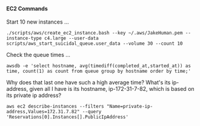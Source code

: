 #### EC2 Commands


Start 10 new instances ...

`./scripts/aws/create_ec2_instance.bash --key ~/.aws/JakeHuman.pem --instance-type c4.large --user-data scripts/aws_start_suicidal_queue.user_data --volume 30 --count 10`

Check the queue times ...

`awsdb -e 'select hostname, avg(timediff(completed_at,started_at)) as time, count(1) as count from queue group by hostname order by time;'`


Why does that last one have such a high average time? What's its ip-address, given all I have is its hostname, ip-172-31-7-82, which is based on its private ip address?

`aws ec2 describe-instances --filters "Name=private-ip-address,Values=172.31.7.82" --query 'Reservations[0].Instances[].PublicIpAddress'`


